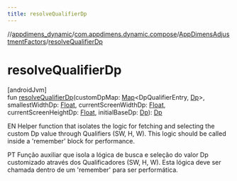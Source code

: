 ```yaml
---
title: resolveQualifierDp
---
```

//[appdimens_dynamic](../../../index.html)/[com.appdimens.dynamic.compose](../index.html)/[AppDimensAdjustmentFactors](index.html)/[resolveQualifierDp](resolve-qualifier-dp.html)



# resolveQualifierDp



[androidJvm]\
fun [resolveQualifierDp](resolve-qualifier-dp.html)(customDpMap: [Map](https://kotlinlang.org/api/core/kotlin-stdlib/kotlin.collections/-map/index.html)&lt;DpQualifierEntry, [Dp](https://developer.android.com/reference/kotlin/androidx/compose/ui/unit/Dp.html)&gt;, smallestWidthDp: [Float](https://kotlinlang.org/api/core/kotlin-stdlib/kotlin/-float/index.html), currentScreenWidthDp: [Float](https://kotlinlang.org/api/core/kotlin-stdlib/kotlin/-float/index.html), currentScreenHeightDp: [Float](https://kotlinlang.org/api/core/kotlin-stdlib/kotlin/-float/index.html), initialBaseDp: [Dp](https://developer.android.com/reference/kotlin/androidx/compose/ui/unit/Dp.html)): [Dp](https://developer.android.com/reference/kotlin/androidx/compose/ui/unit/Dp.html)



EN Helper function that isolates the logic for fetching and selecting the custom Dp value through Qualifiers (SW, H, W). This logic should be called inside a 'remember' block for performance.



PT Função auxiliar que isola a lógica de busca e seleção do valor Dp customizado através dos Qualificadores (SW, H, W). Esta lógica deve ser chamada dentro de um 'remember' para ser performática.



